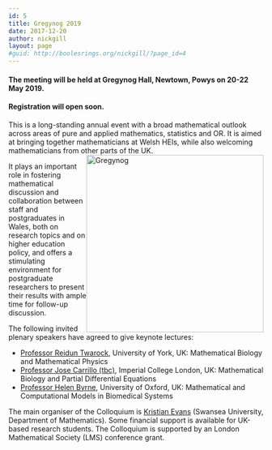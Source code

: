 ```yaml
---
id: 5
title: Gregynog 2019
date: 2017-12-20
author: nickgill
layout: page
#guid: http://boolesrings.org/nickgill/?page_id=4
---
```


#### The meeting will be held at Gregynog Hall, Newtown, Powys on 20-22 May 2019. 

#### Registration will open soon.

This is a long-standing annual event with a broad mathematical outlook across areas of pure and applied mathematics, statistics and OR. It is aimed at bringing together mathematicians at Welsh HEIs, while also welcoming mathematicians from other parts of the UK. <img style="float: right;" src="/files/2017/12/gregynog.jpg" width="350pt" alt="Gregynog" /> 

It plays an important role in fostering mathematical discussion and collaboration between staff and postgraduates in Wales, both on research topics and on higher education policy, and offers a stimulating environment for postgraduate researchers to present their results with ample time for follow-up discussion.

The following invited plenary speakers have agreed to give keynote lectures:
- [Professor Reidun Twarock](https://www.york.ac.uk/maths/staff/reidun-twarock/), University of York, UK: Mathematical Biology and Mathematical Physics
- [Professor Jose Carrillo (tbc)](http://wwwf.imperial.ac.uk/~jcarrill/index.html), Imperial College London, UK: Mathematical Biology and Partial Differential Equations
- [Professor Helen Byrne](https://www.maths.ox.ac.uk/people/helen.byrne), University of Oxford, UK: Mathematical and Computational Models in Biomedical Systems

The main organiser of the Colloquium is [Kristian Evans](http://boolesrings.org/nickgill) (Swansea University, Department of Mathematics). Some financial support is available for UK-based research students. The Colloquium is supported by an London Mathematical Society (LMS) conference grant.

